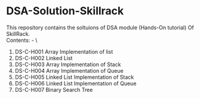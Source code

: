 # DSA-Solution-Skillrack
This repository contains the soltuions of DSA module (Hands-On tutorial) Of SkillRack.\
Contents: - \
1. DS-C-H001 Array Implementation of list
2. DS-C-H002 Linked List
3. DS-C-H003 Array Implementation of Stack
4. DS-C-H004 Array Implementation of Queue
5. DS-C-H005 Linked List Implementation of Stack
6. DS-C-H006 Linked List Implementation of Queue
7. DS-C-H007 Binary Search Tree
